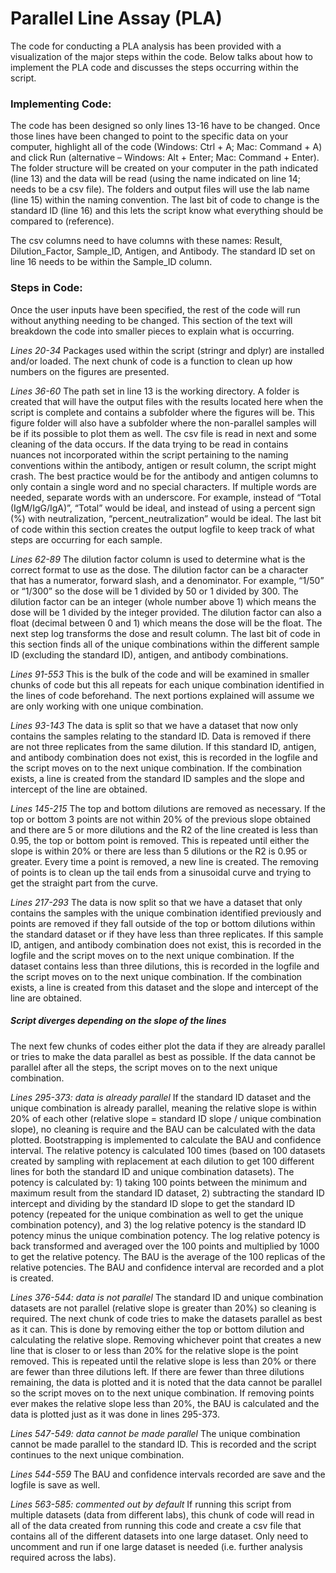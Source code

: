 # Parallel Line Assay (PLA)
The code for conducting a PLA analysis has been provided with a visualization of the major steps within the code. Below talks about how to implement the PLA code and discusses the steps occurring within the script.

### Implementing Code:
The code has been designed so only lines 13-16 have to be changed. Once those lines have been changed to point to the specific data on your computer, highlight all of the code (Windows: Ctrl + A; Mac: Command + A) and click Run (alternative – Windows: Alt + Enter; Mac: Command + Enter). The folder structure will be created on your computer in the path indicated (line 13) and the data will be read (using the name indicated on line 14; needs to be a csv file). The folders and output files will use the lab name (line 15) within the naming convention. The last bit of code to change is the standard ID (line 16) and this lets the script know what everything should be compared to (reference).

The csv columns need to have columns with these names: Result, Dilution_Factor, Sample_ID, Antigen, and Antibody. The standard ID set on line 16 needs to be within the Sample_ID column.

### Steps in Code:
Once the user inputs have been specified, the rest of the code will run without anything needing to be changed. This section of the text will breakdown the code into smaller pieces to explain what is occurring.

*Lines 20-34*
Packages used within the script (stringr and dplyr) are installed and/or loaded. The next chunk of code is a function to clean up how numbers on the figures are presented.

*Lines 36-60*
The path set in line 13 is the working directory. A folder is created that will have the output files with the results located here when the script is complete and contains a subfolder where the figures will be. This figure folder will also have a subfolder where the non-parallel samples will be if its possible to plot them as well. The csv file is read in next and some cleaning of the data occurs. If the data trying to be read in contains nuances not incorporated within the script pertaining to the naming conventions within the antibody, antigen or result column, the script might crash. The best practice would be for the antibody and antigen columns to only contain a single word and no special characters. If multiple words are needed, separate words with an underscore. For example, instead of “Total (IgM/IgG/IgA)”, “Total” would be ideal, and instead of using a percent sign (%) with neutralization, “percent_neutralization” would be ideal. The last bit of code within this section creates the output logfile to keep track of what steps are occurring for each sample.

*Lines 62-89*
The dilution factor column is used to determine what is the correct format to use as the dose. The dilution factor can be a character that has a numerator, forward slash, and a denominator. For example, “1/50” or “1/300” so the dose will be 1 divided by 50 or 1 divided by 300. The dilution factor can be an integer (whole number above 1) which means the dose will be 1 divided by the integer provided. The dilution factor can also a float (decimal between 0 and 1) which means the dose will be the float. The next step log transforms the dose and result column. The last bit of code in this section finds all of the unique combinations within the different sample ID (excluding the standard ID), antigen, and antibody combinations.

*Lines 91-553*
This is the bulk of the code and will be examined in smaller chunks of code but this all repeats for each unique combination identified in the lines of code beforehand. The next portions explained will assume we are only working with one unique combination.

*Lines 93-143*
The data is split so that we have a dataset that now only contains the samples relating to the standard ID. Data is removed if there are not three replicates from the same dilution. If this standard ID, antigen, and antibody combination does not exist, this is recorded in the logfile and the script moves on to the next unique combination. If the combination exists, a line is created from the standard ID samples and the slope and intercept of the line are obtained.

*Lines 145-215*
The top and bottom dilutions are removed as necessary. If the top or bottom 3 points are not within 20% of the previous slope obtained and there are 5 or more dilutions and the R2 of the line created is less than 0.95, the top or bottom point is removed. This is repeated until either the slope is within 20% or there are less than 5 dilutions or the R2 is 0.95 or greater. Every time a point is removed, a new line is created. The removing of points is to clean up the tail ends from a sinusoidal curve and trying to get the straight part from the curve.

*Lines 217-293*
The data is now split so that we have a dataset that only contains the samples with the unique combination identified previously and points are removed if they fall outside of the top or bottom dilutions within the standard dataset or if they have less than three replicates. If this sample ID, antigen, and antibody combination does not exist, this is recorded in the logfile and the script moves on to the next unique combination. If the dataset contains less than three dilutions, this is recorded in the logfile and the script moves on to the next unique combination. If the combination exists, a line is created from this dataset and the slope and intercept of the line are obtained.

##### Script diverges depending on the slope of the lines
The next few chunks of codes either plot the data if they are already parallel or tries to make the data parallel as best as possible. If the data cannot be parallel after all the steps, the script moves on to the next unique combination.

*Lines 295-373: data is already parallel*
If the standard ID dataset and the unique combination is already parallel, meaning the relative slope is within 20% of each other (relative slope = standard ID slope / unique combination slope), no cleaning is require and the BAU can be calculated with the data plotted. Bootstrapping is implemented to calculate the BAU and confidence interval. The relative potency is calculated 100 times (based on 100 datasets created by sampling with replacement at each dilution to get 100 different lines for both the standard ID and unique combination datasets). The potency is calculated by: 1) taking 100 points between the minimum and maximum result from the standard ID dataset, 2) subtracting the standard ID intercept and dividing by the standard ID slope to get the standard ID potency (repeated for the unique combination as well to get the unique combination potency), and 3) the log relative potency is the standard ID potency minus the unique combination potency. The log relative potency is back transformed and averaged over the 100 points and multiplied by 1000 to get the relative potency. The BAU is the average of the 100 replicas of the relative potencies. The BAU and confidence interval are recorded and a plot is created.

*Lines 376-544: data is not parallel*
The standard ID and unique combination datasets are not parallel (relative slope is greater than 20%) so cleaning is required. The next chunk of code tries to make the datasets parallel as best as it can. This is done by removing either the top or bottom dilution and calculating the relative slope. Removing whichever point that creates a new line that is closer to or less than 20% for the relative slope is the point removed. This is repeated until the relative slope is less than 20% or there are fewer than three dilutions left. If there are fewer than three dilutions remaining, the data is plotted and it is noted that the data cannot be parallel so the script moves on to the next unique combination. If removing points ever makes the relative slope less than 20%, the BAU is calculated and the data is plotted just as it was done in lines 295-373.

*Lines 547-549: data cannot be made parallel*
The unique combination cannot be made parallel to the standard ID. This is recorded and the script continues to the next unique combination.

*Lines 544-559*
The BAU and confidence intervals recorded are save and the logfile is save as well.

*Lines 563-585: commented out by default*
If running this script from multiple datasets (data from different labs), this chunk of code will read in all of the data created from running this code and create a csv file that contains all of the different datasets into one large dataset. Only need to uncomment and run if one large dataset is needed (i.e. further analysis required across the labs).
